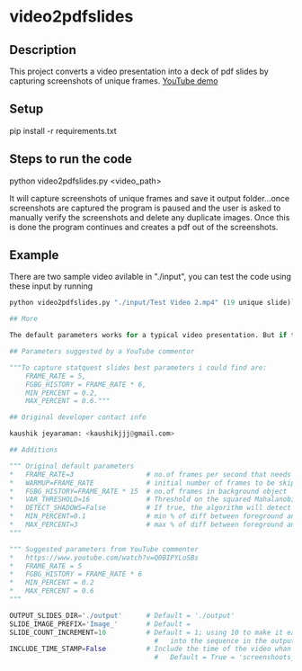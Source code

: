 # video2pdfslides

## Description

This project converts a video presentation into a deck of pdf slides by capturing screenshots of unique frames.
[YouTube demo](https://www.youtube.com/watch?v=Q0BIPYLoSBs)

## Setup

pip install -r requirements.txt

## Steps to run the code

python video2pdfslides.py <video_path>

It will capture screenshots of unique frames and save it output folder...once screenshots are captured the program is paused and the user is asked to manually verify the screenshots and delete any duplicate images. Once this is done the program continues and creates a pdf out of the screenshots.

## Example

There are two sample video avilable in "./input", you can test the code using these input by running

```python video2pdfslides.py "./input/Test Video 1.mp4" (4 unique slide)
python video2pdfslides.py "./input/Test Video 2.mp4" (19 unique slide)```

## More

The default parameters works for a typical video presentation. But if the video presentation has lots of animations, the default parametrs won't give a good results, you may notice duplicate/missing slides. Don't worry, you can make it work for any video presentation, even the ones with animations, you just need to fine tune and figure out the right set of parametrs, The 3 most important parameters that I would recommend to get play around is "MIN_PERCENT", "MAX_PERCENT", "FGBG_HISTORY". The description of these variables can be found in code comments.

## Parameters suggested by a YouTube commentor

"""To capture statquest slides best parameters i could find are: 
    FRAME_RATE = 5, 
    FGBG_HISTORY = FRAME_RATE * 6, 
    MIN_PERCENT = 0.2, 
    MAX_PERCENT = 0.6."""

## Original developer contact info

kaushik jeyaraman: <kaushikjjj@gmail.com>

## Additions

""" Original default parameters
*   FRAME_RATE=3                  # no.of frames per second that needs to be processed, fewer the count faster the speed
*   WARMUP=FRAME_RATE             # initial number of frames to be skipped
*   FGBG_HISTORY=FRAME_RATE * 15  # no.of frames in background object
*   VAR_THRESHOLD=16              # Threshold on the squared Mahalanobis distance between the pixel and the model to decide whether a pixel is well described by the background model.
*   DETECT_SHADOWS=False          # If true, the algorithm will detect shadows and mark them.
*   MIN_PERCENT=0.1               # min % of diff between foreground and background to detect if motion has stopped
*   MAX_PERCENT=3                 # max % of diff between foreground and background to detect if frame is still in motion
"""

""" Suggested parameters from YouTube commenter
*   https://www.youtube.com/watch?v=Q0BIPYLoSBs
*   FRAME_RATE = 5
*   FGBG_HISTORY = FRAME_RATE * 6
*   MIN_PERCENT = 0.2
*   MAX_PERCENT = 0.6  
"""

OUTPUT_SLIDES_DIR='./output'      # Default = './output'
SLIDE_IMAGE_PREFIX='Image_'       # Default = 
SLIDE_COUNT_INCREMENT=10          # Default = 1; using 10 to make it easier to insert missed images 
                                    #   into the sequence in the output folder
INCLUDE_TIME_STAMP=False          # Include the time of the video whan image was captured
                                    #   Default = True = 'screenshoots_count:03'
